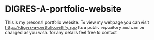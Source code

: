 # DIGRES-A-portfolio-website
This is my presonal portfolio website.
To view my webpage you can visit https://digres-a-portfolio.netlify.app
Its a public repository and can be changed as you wish.
for any details feel free to contact
